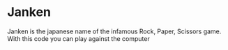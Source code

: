# Janken

Janken is the japanese name of the infamous Rock, Paper, Scissors game.
With this code you can play against the computer
